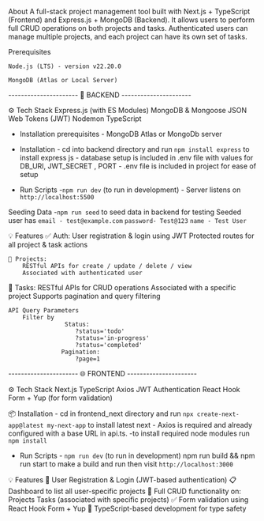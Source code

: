 About
A full-stack project management tool built with Next.js + TypeScript (Frontend) and Express.js + MongoDB (Backend).
It allows users to perform full CRUD operations on both projects and tasks. Authenticated users can manage multiple projects, and each project can have its own set of tasks.

Prerequisites

    Node.js (LTS) - version v22.20.0

    MongoDB (Atlas or Local Server)

---------------------- 🚀 BACKEND ----------------------


⚙️ Tech Stack
       Express.js (with ES Modules)
       MongoDB & Mongoose
       JSON Web Tokens (JWT)
       Nodemon
       TypeScript 

- Installation prerequisites - MongoDB Atlas or MongoDb server

- Installation - cd into backend directory and run `npm install express` to install express js
               - database setup is included in .env file with values for DB_URI, JWT_SECRET , PORT
               - .env file is included in project for ease of setup 

- Run Scripts  -`npm run dev` (to run in development)
               - Server listens on `http://localhost:5500`

 Seeding Data -`npm run seed` to seed data in backend for testing
                Seeded user has `email - test@example.com` `password- Test@123` `name - Test User`
                
💡 Features
    ✅ Auth: 
        User registration & login using JWT
        Protected routes for all project & task actions

    📁 Projects:
        RESTful APIs for create / update / delete / view
        Associated with authenticated user

📌 Tasks:
        RESTful APIs for CRUD operations
        Associated with a specific project
        Supports pagination and query filtering

 
    API Query Parameters 
        Filter by 
                    Status:
                       ?status='todo'
                       ?status='in-progress'
                       ?status='completed'
                   Pagination:
                       ?page=1     



  ---------------------- 🌐 FRONTEND ----------------------


⚙️ Tech Stack
     Next.js
     TypeScript
     Axios
     JWT Authentication
     React Hook Form + Yup (for form validation)
    
📦 Installation - cd in frontend_next directory and run `npx create-next-app@latest my-next-app` to install latest next
                - Axios is required and already configured with a base URL in api.ts.
                -to install required node modules run `npm install`

- Run Scripts - `npm run dev` (to run in development)
                npm run build && npm run start to make a build and run 
                      then visit  `http://localhost:3000`

💡 Features 
            🔐 User Registration & Login (JWT-based authentication)
            📋 Dashboard to list all user-specific projects
            🧩 Full CRUD functionality on:
                Projects
                Tasks (associated with specific projects)
            ✅ Form validation using React Hook Form + Yup
            🔧 TypeScript-based development for type safety
